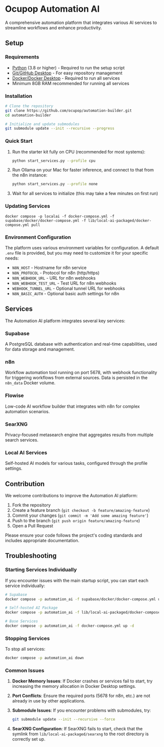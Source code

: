 # Ocupop Automation AI

A comprehensive automation platform that integrates various AI services to streamline workflows and enhance productivity.

## Setup

### Requirements

- [Python](https://www.python.org/downloads/) (3.8 or higher) - Required to run the setup script
- [Git/GitHub Desktop](https://desktop.github.com/) - For easy repository management
- [Docker/Docker Desktop](https://www.docker.com/products/docker-desktop/) - Required to run all services
- Minimum 8GB RAM recommended for running all services

### Installation

```bash
# Clone the repository
git clone https://github.com/ocupop/automation-builder.git
cd automation-builder

# Initialize and update submodules
git submodule update --init --recursive --progress
```

### Quick Start

1. Run the starter kit fully on CPU (recommended for most systems):

   ```bash
   python start_services.py --profile cpu
   ```

2. Run Ollama on your Mac for faster inference, and connect to that from the n8n instance:

   ```bash
   python start_services.py --profile none
   ```

3. Wait for all services to initialize (this may take a few minutes on first run)

### Updating Services

```
docker compose -p localai -f docker-compose.yml -f supabase/docker/docker-compose.yml -f lib/local-ai-packaged/docker-compose.yml pull
```

### Environment Configuration

The platform uses various environment variables for configuration. A default `.env` file is provided, but you may need to customize it for your specific needs:

- `N8N_HOST` - Hostname for n8n service
- `N8N_PROTOCOL` - Protocol for n8n (http/https)
- `N8N_WEBHOOK_URL` - URL for n8n webhooks
- `N8N_WEBHOOK_TEST_URL` - Test URL for n8n webhooks
- `WEBHOOK_TUNNEL_URL` - Optional tunnel URL for webhooks
- `N8N_BASIC_AUTH` - Optional basic auth settings for n8n

## Services

The Automation AI platform integrates several key services:

### Supabase

A PostgreSQL database with authentication and real-time capabilities, used for data storage and management.

### n8n

Workflow automation tool running on port 5678, with webhook functionality for triggering workflows from external sources. Data is persisted in the `n8n_data` Docker volume.

### Flowise

Low-code AI workflow builder that integrates with n8n for complex automation scenarios.

### SearXNG

Privacy-focused metasearch engine that aggregates results from multiple search services.

### Local AI Services

Self-hosted AI models for various tasks, configured through the profile settings.

## Contribution

We welcome contributions to improve the Automation AI platform:

1. Fork the repository
2. Create a feature branch (`git checkout -b feature/amazing-feature`)
3. Commit your changes (`git commit -m 'Add some amazing feature'`)
4. Push to the branch (`git push origin feature/amazing-feature`)
5. Open a Pull Request

Please ensure your code follows the project's coding standards and includes appropriate documentation.

## Troubleshooting

### Starting Services Individually

If you encounter issues with the main startup script, you can start each service individually:

```bash
# Supabase
docker compose -p automation_ai -f supabase/docker/docker-compose.yml up -d

# Self-hosted AI Package
docker compose -p automation_ai -f lib/local-ai-packaged/docker-compose.yml up -d

# Base Services
docker compose -p automation_ai -f docker-compose.yml up -d
```

### Stopping Services

To stop all services:

```bash
docker compose -p automation_ai down
```

### Common Issues

1. **Docker Memory Issues**: If Docker crashes or services fail to start, try increasing the memory allocation in Docker Desktop settings.

2. **Port Conflicts**: Ensure the required ports (5678 for n8n, etc.) are not already in use by other applications.

3. **Submodule Issues**: If you encounter problems with submodules, try:

   ```bash
   git submodule update --init --recursive --force
   ```

4. **SearXNG Configuration**: If SearXNG fails to start, check that the symlink from `lib/local-ai-packaged/searxng` to the root directory is correctly set up.
